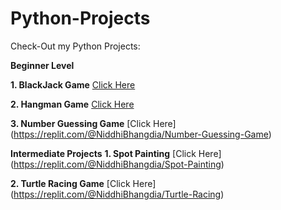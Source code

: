 # Python-Projects
Check-Out my Python Projects:

**Beginner Level**

**1. BlackJack Game**
[Click Here](https://replit.com/@NiddhiBhangdia/BlackJack-Game)

**2. Hangman Game**
[Click Here](https://replit.com/@NiddhiBhangdia/Final-Hangman)

**3. Number Guessing Game**
[Click Here] (https://replit.com/@NiddhiBhangdia/Number-Guessing-Game)

**Intermediate Projects**
**1. Spot Painting**
[Click Here] (https://replit.com/@NiddhiBhangdia/Spot-Painting)

**2. Turtle Racing Game**
[Click Here] (https://replit.com/@NiddhiBhangdia/Turtle-Racing)

